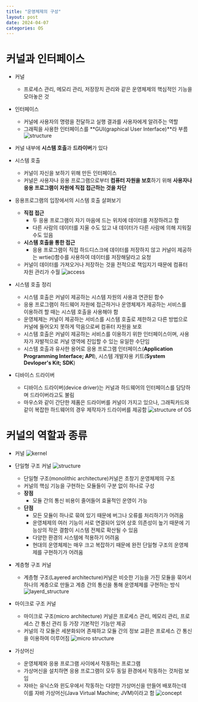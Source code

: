 ```yaml
---
title: "운영체제의 구성"
layout: post
date: 2024-04-07
categories: OS
---
```

# 커널과 인터페이스
- 커널
    - 프로세스 관리, 메모리 관리, 저장장치 관리와 같은 운영체제의 핵심적인 기능을 모아놓은 것

- 인터페이스
    - 커널에 사용자의 명령을 전달하고 실행 결과를 사용자에게 알려주는 역할
    - 그래픽을 사용한 인터페이스를 **GUI(graphical User Interface)**라 부름
![structure](/assets/osimg/structure.png)

- 커널 내부에 **시스템 호출**과 **드라이버**가 있다

- 시스템 호출
    - 커널이 자신을 보하기 위해 만든 인터페이스
    - 커널은 사용자나 응용 프로그램으로부터 **컴퓨터 자원을 보호**하기 위해 **사용자나 응용 프로그램이 자원에 직접 접근하는 것을 차단**

- 응용프로그램의 입장에서의 시스템 호출 살펴보기
    - **직접 접근**
        - 두 응용 프로그램이 자기 마음에 드는 위치에 데이터를 저장하려고 함
        - 다른 사람의 데이터를 지울 수도 있고 내 데이터가 다른 사람에 의해 지워질 수도 있음
    - **시스템 호출을 통한 접근**
        - 응용 프로그램이 직접 하드디스크에 데이터를 저장하지 않고 커널이 제공하는 wrtie()함수를 사용하여 데이터를 저장해달라고 요청
    - 커널이 데이터를 가져오거나 저장하는 것을 전적으로 책임지기 때문에 컴퓨터 자원 관리가 수월
![access](/assets/osimg/access.png)

- 시스템 호출 정리
    - 시스템 호출은 커널이 제공하는 시스템 자원의 사용과 연관된 함수
    - 응용 프로그램이 하드웨어 자원에 접근하거나 운영체제가 제공하는 서비스를 이용하려 할 때는 시스템 호출을 사용해야 함
    - 운영체제는 커널이 제공하는 서비스를 시스템 호출로 제한하고 다른 방법으로 커널에 들어오지 못하게 막음으로써 컴퓨터 자원을 보호
    - 시스템 호출은 커널이 제공하는 서비스를 이용하기 위한 인터페이스이며, 사용자가 자발적으로 커널 영역에 진입할 수 있는 유일한 수단임
    - 시스템 호출과 유사한 용어로 응용 프로그램 인터페이스(**Application Programming Interface; API**), 시스템 개발자용 키트(**System Devloper's Kit; SDK**)

- 디바이스 드라이버
    - 디바이스 드라이버(device driver)는 커널과 하드웨어의 인터페이스를 담당하며 드라이버라고도 불림
    - 마우스와 같이 간단한 제품은 드라이버를 커널이 가지고 있으나, 그래픽카드와 같이 복잡한 하드웨어의 경우 제작자가 드라이버를 제공함
![structure of OS](/assets/osimg/structure4.png)

# 커널의 역할과 종류
- 커널
![kernel](/assets/osimg/kernel.png)
- 단일형 구조 커널
![structure](/assets/osimg/structure5.png)
    - 단일형 구조(monolithic architecture)커널은 초창기 운영체제의 구조
    - 커널의 핵심 기능을 구현하는 모듈들이 구분 없이 하나로 구성
    - **장점**
        - 모듈 간의 통신 비용이 줄어들어 효율적인 운영이 가능
    - **단점**
        - 모든 모듈이 하나로 묶여 있기 때문에 버그나 오류를 처리하기가 어려움
        - 운영체제의 여러 기능이 서로 연결되어 있어 상호 의존성이 높기 때문에 기능상의 작은 결함이 시스템 전체로 확산될 수 있음
        - 다양한 환경의 시스템에 적용하기 어려움
        - 현대의 운영체제는 매우 크고 복잡하기 때문에 완전 단일형 구조의 운영체제를 구현하기가 어려움

- 계층형 구조 커널
    - 계층형 구조(Layered architecture)커널은 비슷한 기능을 가진 모듈을 묶어서 하나의 계층으로 만들고 계층 간의 통신을 통해 운영체제를 구현하는 방식
    ![layerd_structure](/assets/osimg/layered_structure.png)

- 마이크로 구조 커널
    - 마이크로 구조(micro architecture) 커널은 프로세스 관리, 메모리 관리, 프로세스 간 통신 관리 등 가장 기본적인 기능만 제공
    - 커널의 각 모듈은 세분화되어 존재하고 모듈 간의 정보 교환은 프로세스 간 통신을 이용하여 이루어짐
    ![micro structure](/assets/osimg/micro_structure.png)

- 가상머신
    - 운영체제와 응용 프로그램 사이에서 작동하는 프로그램
    - 가상머신을 설치하면 응용 프로그램이 모두 동일 환경에서 작동하는 것처럼 보임
    - 자바는 유닉스와 윈도우에서 작동하는 다양한 가상머신을  만들어 배포하는데 이를 자바 가상머신(Java Virtual Machine; JVM)이라고 함
    ![concept](/assets/osimg/concept.png)
    

